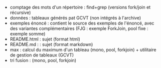 - comptage des mots d'un répertoire : find+grep (versions fork/join et récursive)
- données : tableaux générés pat GCVT (non intégrés à l'archive)
- exemples énoncé : contient le source des exemples de l'énoncé, avec des variantes complémentaires
 (FJG : exemple ForkJoin, pool fixe : exemple somme)
- README.html : sujet (format html)
- README.md :  : sujet (format markdown)
- max : calcul du maximum d'un tableau (mono, pool, forkjoin) 
		+ utilitaire de gestion de tableaux (GCVT)
- tri fusion : (mono, pool, forkjoin) 